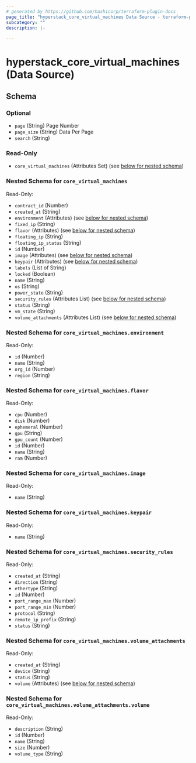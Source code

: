 ```yaml
---
# generated by https://github.com/hashicorp/terraform-plugin-docs
page_title: "hyperstack_core_virtual_machines Data Source - terraform-provider-hyperstack"
subcategory: ""
description: |-
  
---
```


# hyperstack_core_virtual_machines (Data Source)





<!-- schema generated by tfplugindocs -->
## Schema

### Optional

- `page` (String) Page Number
- `page_size` (String) Data Per Page
- `search` (String)

### Read-Only

- `core_virtual_machines` (Attributes Set) (see [below for nested schema](#nestedatt--core_virtual_machines))

<a id="nestedatt--core_virtual_machines"></a>
### Nested Schema for `core_virtual_machines`

Read-Only:

- `contract_id` (Number)
- `created_at` (String)
- `environment` (Attributes) (see [below for nested schema](#nestedatt--core_virtual_machines--environment))
- `fixed_ip` (String)
- `flavor` (Attributes) (see [below for nested schema](#nestedatt--core_virtual_machines--flavor))
- `floating_ip` (String)
- `floating_ip_status` (String)
- `id` (Number)
- `image` (Attributes) (see [below for nested schema](#nestedatt--core_virtual_machines--image))
- `keypair` (Attributes) (see [below for nested schema](#nestedatt--core_virtual_machines--keypair))
- `labels` (List of String)
- `locked` (Boolean)
- `name` (String)
- `os` (String)
- `power_state` (String)
- `security_rules` (Attributes List) (see [below for nested schema](#nestedatt--core_virtual_machines--security_rules))
- `status` (String)
- `vm_state` (String)
- `volume_attachments` (Attributes List) (see [below for nested schema](#nestedatt--core_virtual_machines--volume_attachments))

<a id="nestedatt--core_virtual_machines--environment"></a>
### Nested Schema for `core_virtual_machines.environment`

Read-Only:

- `id` (Number)
- `name` (String)
- `org_id` (Number)
- `region` (String)


<a id="nestedatt--core_virtual_machines--flavor"></a>
### Nested Schema for `core_virtual_machines.flavor`

Read-Only:

- `cpu` (Number)
- `disk` (Number)
- `ephemeral` (Number)
- `gpu` (String)
- `gpu_count` (Number)
- `id` (Number)
- `name` (String)
- `ram` (Number)


<a id="nestedatt--core_virtual_machines--image"></a>
### Nested Schema for `core_virtual_machines.image`

Read-Only:

- `name` (String)


<a id="nestedatt--core_virtual_machines--keypair"></a>
### Nested Schema for `core_virtual_machines.keypair`

Read-Only:

- `name` (String)


<a id="nestedatt--core_virtual_machines--security_rules"></a>
### Nested Schema for `core_virtual_machines.security_rules`

Read-Only:

- `created_at` (String)
- `direction` (String)
- `ethertype` (String)
- `id` (Number)
- `port_range_max` (Number)
- `port_range_min` (Number)
- `protocol` (String)
- `remote_ip_prefix` (String)
- `status` (String)


<a id="nestedatt--core_virtual_machines--volume_attachments"></a>
### Nested Schema for `core_virtual_machines.volume_attachments`

Read-Only:

- `created_at` (String)
- `device` (String)
- `status` (String)
- `volume` (Attributes) (see [below for nested schema](#nestedatt--core_virtual_machines--volume_attachments--volume))

<a id="nestedatt--core_virtual_machines--volume_attachments--volume"></a>
### Nested Schema for `core_virtual_machines.volume_attachments.volume`

Read-Only:

- `description` (String)
- `id` (Number)
- `name` (String)
- `size` (Number)
- `volume_type` (String)
